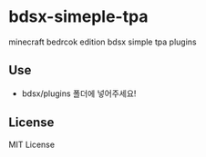 # bdsx-simeple-tpa
minecraft bedrcok edition bdsx simple tpa plugins

## Use
- bdsx/plugins 폴더에 넣어주세요!

## License
MIT License
